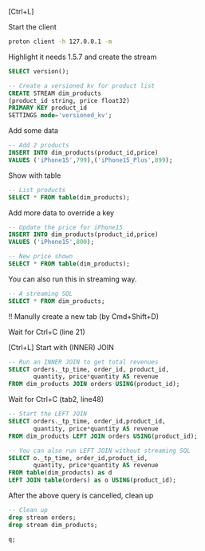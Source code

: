 [Ctrl+L]

Start the client

```bash
proton client -h 127.0.0.1 -m
```

Highlight it needs 1.5.7 and create the stream

```sql
SELECT version();

-- Create a versioned kv for product list
CREATE STREAM dim_products
(product_id string, price float32)
PRIMARY KEY product_id
SETTINGS mode='versioned_kv';
```

Add some data

```sql
-- Add 2 products
INSERT INTO dim_products(product_id,price)
VALUES ('iPhone15',799),('iPhone15_Plus',899);
```

Show with table

```sql
-- List products
SELECT * FROM table(dim_products);
```

Add more data to override a key

```sql
-- Update the price for iPhone15
INSERT INTO dim_products(product_id,price)
VALUES ('iPhone15',800);

-- New price shown
SELECT * FROM table(dim_products);
```

You can also run this in streaming way.

```sql
-- A streaming SQL
SELECT * FROM dim_products;
```

!! Manully create a new tab (by Cmd+Shift+D)

Wait for Ctrl+C (line 21)

[Ctrl+L]
Start with (INNER) JOIN

```sql
-- Run an INNER JOIN to get total revenues
SELECT orders._tp_time, order_id, product_id,
       quantity, price*quantity AS revenue
FROM dim_products JOIN orders USING(product_id);
```

Wait for Ctrl+C (tab2, line48)

```sql
-- Start the LEFT JOIN
SELECT orders._tp_time, order_id,product_id,
       quantity, price*quantity AS revenue
FROM dim_products LEFT JOIN orders USING(product_id);
```

```sql sleep=10
-- You can also run LEFT JOIN without streaming SQL
SELECT o._tp_time, order_id,product_id,
       quantity, price*quantity AS revenue
FROM table(dim_products) as d
LEFT JOIN table(orders) as o USING(product_id);
```

After the above query is cancelled, clean up

```sql
-- Clean up
drop stream orders;
drop stream dim_products;
```

```sql sleep=10
q;
```
